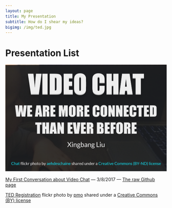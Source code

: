 ```yaml
---
layout: page
title: My Presentation
subtitle: How do I shear my ideas?
bigimg: /img/ted.jpg
---
```


# Presentation List


[![Presentation 1][2]][1]

[1]: http://cdn.rawgit.com/liux2/fs102Spring2017-presentation01-liux2/master/videoChat_2017.html
[2]: /img/p1.PNG (Presentation 1)

[My First Conversation about Video Chat](http://cdn.rawgit.com/liux2/fs102Spring2017-presentation01-liux2/master/videoChat_2017.html) &mdash; 3/8/2017 &mdash; [The raw Github page](https://github.com/liux2/fs102Spring2017-presentation01-liux2)



<a title="TED Registration" href="https://flickr.com/photos/pmo/413424395">TED Registration</a> flickr photo by <a href="https://flickr.com/people/pmo">pmo</a> shared under a <a href="https://creativecommons.org/licenses/by/2.0/">Creative Commons (BY) license</a>
